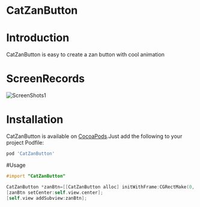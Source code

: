 # CatZanButton

# Introduction

CatZanButton is easy to create a zan button with cool animation

# ScreenRecords
![ScreenShots1](https://raw.githubusercontent.com/K-cat/CatZanButton/master/ScreenRecord.gif)

# Installation

CatZanButton is available on [CocoaPods](http://cocoapods.org).Just add the following to your project Podfile:
```ruby
pod 'CatZanButton'
```

#Usage

```objective-c
#import "CatZanButton"

CatZanButton *zanBtn=[[CatZanButton alloc] initWithFrame:CGRectMake(0, 0, 50, 50) zanImage:[UIImage imageNamed:@"Zan"] unZanImage:[UIImage imageNamed:@"UnZan"]];
[zanBtn setCenter:self.view.center];
[self.view addSubview:zanBtn];

```
